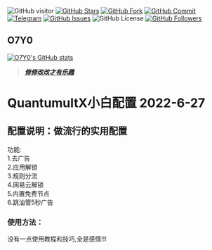 ![GitHub visitor](https://visitor-badge.glitch.me/badge?page_id=O7Y0.Profiles) 
[![GitHub Stars](https://img.shields.io/github/stars/O7Y0/Profiles)](https://github.com/O7Y0/Profiles/stargazers)
[![GitHub Fork](https://img.shields.io/github/forks/O7Y0/Profiles)](https://github.com/O7Y0/Profiles/network/members)
[![GitHub Commit](https://img.shields.io/github/commit-activity/m/O7Y0/Profiles?label=Commits)](https://github.com/dO7Y0/Profiles/commits/master)
[![Telegram](https://img.shields.io/badge/Telegram-Channel-33A8E3)](https://t.me/REBIRTHOKAY)
[![GitHub Issues](https://img.shields.io/github/issues/O7Y0/Profiles)](https://github.com/O7Y0/Profiles/issues)
![GitHub License](https://img.shields.io/github/license/mashape/apistatus.svg)
[![GitHub Followers](https://img.shields.io/github/followers/O7Y0?label=follow&style=social)](https://github.com/O7Y0)

## O7Y0
[![O7Y0's GitHub stats](https://github-readme-stats.vercel.app/api?username=O7Y0&show_icons=true&count_private=true&theme=vue)](https://github.com/O7Y0/Profiles)

> [***修修改改才有乐趣***](https://github.com/O7Y0/Profiles/issues)

# QuantumultX小白配置 2022-6-27

## 配置说明：做流行的实用配置

功能:
    <br>1.去广告
    <br>2.应用解锁
    <br>3.规则分流
    <br>4.网易云解锁
    <br>5.内置免费节点
    <br>6.跳油管5秒广告

### 使用方法：

  没有一点使用教程和技巧,全是感情!!!
